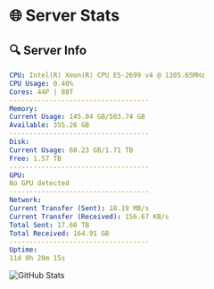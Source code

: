 # 🌐 Server Stats
## 🔍 Server Info
```yaml
CPU: Intel(R) Xeon(R) CPU E5-2699 v4 @ 1305.65MHz
CPU Usage: 0.40%
Cores: 44P | 88T
-----------------------------------
Memory:
Current Usage: 145.04 GB/503.74 GB
Available: 355.26 GB
-----------------------------------
Disk:
Current Usage: 60.23 GB/1.71 TB
Free: 1.57 TB
-----------------------------------
GPU:
No GPU detected
-----------------------------------
Network:
Current Transfer (Sent): 18.19 MB/s
Current Transfer (Received): 156.67 KB/s
Total Sent: 17.60 TB
Total Received: 164.91 GB
-----------------------------------
Uptime:
11d 0h 20m 15s
```
![GitHub Stats](https://img.shields.io/badge/Updated-2025-03-18_21:43:04-blue)